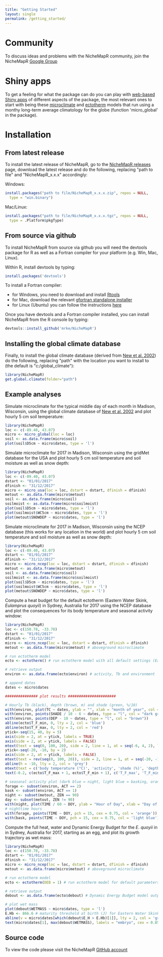 ```yaml
---
title: "Getting Started"
layout: single
permalink: /getting_started/
---
```


<h1> Community </h1>

To discuss ideas and problems with the NicheMapR community, join the NicheMapR <a href="https://groups.google.com/forum/#!forum/nichemapr">Google Group</a>

<h1> Shiny apps </h1>

To get a feeling for what the package can do you can play with <a href="http://bioforecasts.science.unimelb.edu.au/">web-based Shiny apps</a> of different aspects of the package, the most relevant ones to start with being these <a href="http://bioforecasts.science.unimelb.edu.au/soil/">microclimate</a> and <a href="http://bioforecasts.science.unimelb.edu.au/ectotherm/">ectotherm</a> models that run using a monthy long-term average climatology for the globe (function 'micro_global' in the package).

<h1> Installation </h1>

<h2> From latest release </h2>

To install the latest release of NicheMapR, go to the <a href="https://github.com/mrke/NicheMapR/releases">NicheMapR releases</a> page, download the latest release and do the following, replacing "path to file" and "NicheMapR_x.x.x" accordingly:

Windows:

~~~ R
install.packages("path to file/NicheMapR_x.x.x.zip", repos = NULL, 
  type = "win.binary")
~~~

Mac/Linux:

~~~ R
install.packages("path to file/NicheMapR_x.x.x.tgz", repos = NULL, 
  type = .Platform$pkgType)
~~~


<h2> From source via github </h2>

To install NicheMapR from source via github you will need the devtools package for R as well as a Fortran compiler for your platform (e.g. Win, Mac, Linux). 

Within R, install devtools by typing:

~~~ R
install.packages('devtools')
~~~

To install a Fortran compiler: 
* for Windows, you need to download and install <a href="https://cran.r-project.org/bin/windows/Rtools/">Rtools</a>
* for Mac, download the relevant <a href="https://github.com/fxcoudert/gfortran-for-macOS/releases">gfortran standalone installer</a>
* for Linux (Ubuntu) you can follow the instructions <a href="https://www.scivision.dev/install-latest-gfortran-on-ubuntu/">here</a>

Once you have devtools and a Fortran compiler installed, you can install NicheMapR from the R console by typing:

~~~ R
devtools::install_github('mrke/NicheMapR')
~~~

<h2> Installing the global climate database </h2>

Finally, to install the global climate database (derived from <a href="https://www.int-res.com/abstracts/cr/v21/n1/p1-25/">New et al. 2002</a>) do the following, replacing "path" with the location you want to install to (the default is "c:/global_climate"):

~~~ R
library(NicheMapR)
get.global.climate(folder="path")
~~~

<h2> Example analyses </h2>

Simulate microclimate for the typical middle day of each month in Madison, Wisconsin, using the global climate database of <a href="https://www.int-res.com/abstracts/cr/v21/n1/p1-25/">New et al. 2002</a> and plot hourly 5 cm soil temperature:

~~~ R
library(NicheMapR)
loc <- c(-89.40, 43.07)
micro <- micro_global(loc = loc)
soil <- as.data.frame(micro$soil)
plot(soil$D5cm ~ micro$dates, type = 'l')
~~~

Simulate microclimate for 2017 in Madison, Wisconsin using the gridMet database for the USA and plot hourly 5 cm soil temperature and soil moisture as well as snow depth:

~~~ R
library(NicheMapR)
loc <- c(-89.40, 43.07)
dstart <- "01/01/2017"
dfinish <- "31/12/2017"
micro <- micro_usa(loc = loc, dstart = dstart, dfinish = dfinish)
metout <- as.data.frame(micro$metout)
soil <- as.data.frame(micro$soil)
soilmoist <- as.data.frame(micro$soilmoist)
plot(soil$D5cm ~ micro$dates, type = 'l')
plot(soilmoist$WC5cm ~ micro$dates, type = 'l')
plot(metout$SNOWDEP ~ micro$dates, type = 'l')
~~~

Simulate microclimate for 2017 in Madison, Wisconsin using the NCEP database (this works for any location in the world) and plot hourly 5 cm soil temperature and soil moisture as well as snow depth:

~~~ R
library(NicheMapR)
loc <- c(-89.40, 43.07)
dstart <- "01/01/2017"
dfinish <- "31/12/2017"
micro <- micro_ncep(loc = loc, dstart = dstart, dfinish = dfinish)
metout <- as.data.frame(micro$metout)
soil <- as.data.frame(micro$soil)
soilmoist <- as.data.frame(micro$soilmoist)
plot(soil$D5cm ~ micro$dates, type = 'l')
plot(soilmoist$WC5cm ~ micro$dates, type = 'l')
plot(metout$SNOWDEP ~ micro$dates, type = 'l')
~~~

Compute a heat budget for the default ectotherm (Eastern Water Skink, _Eulamprus quoyii_) in Sydney, Australia for 2017 using the NCEP database and plot the consequences for its body temperature and seasonal activity window:

~~~ R
library(NicheMapR)
loc <- c(150.78, -33.78)
dstart <- "01/01/2017"
dfinish <- "31/12/2017"
micro <- micro_ncep(loc = loc, dstart = dstart, dfinish = dfinish)
metout <- as.data.frame(micro$metout) # aboveground microclimate

# run ectotherm model
ecto <- ectotherm() # run ectotherm model with all default settings (Eastern Water Skink)

# retrieve output
environ <- as.data.frame(ecto$environ) # activity, Tb and environment

# append dates
dates <- micro$dates

############### plot results ######################

# Hourly Tb (black), depth (brown, m) and shade (green, %/10)
with(environ, plot(TC ~ dates, ylab = "", xlab = "month of year", col = 'black', ylim = c(-20, 40), type = "l", yaxt = 'n'))
with(environ, points(SHADE / 10 - 6 ~ dates, type = "l", col = "dark green"))
with(environ, points(DEP - 10 ~ dates, type = "l", col = "brown"))
abline(ecto$T_F_min, 0, lty = 2, col = 'blue')
abline(ecto$T_F_max, 0, lty = 2, col = 'red')
ytick<-seq(15, 40, by = 5)
axis(side = 2, at = ytick, labels = TRUE)
axis(side = 2, at = ytick, labels = FALSE)
mtext(text = seq(0, 100, 20), side = 2, line = 1, at = seq(-6, 4, 2), las = 2)
ytick<-seq(-20, -10, by = 2)
axis(side = 2, at = ytick, labels = FALSE)
mtext(text = rev(seq(0, 100, 20)), side = 2, line = 1, at = seq(-20, -10, 2), las = 2)
abline(h = -10, lty = 2, col = 'grey')
mtext(text = c('body temperature (°C)', 'activity', 'shade (%)', 'depth (cm)'), side = 2, line = 2.5, at = c(30, 9, 0, -15))
text(-0.2, c(ecto$T_F_max + 1, ecto$T_F_min + 1), c('T_F_max', 'T_F_min'), col = c('red', 'blue'), cex = 0.75)

# seasonal activity plot (dark blue = night, light blue = basking, orange = foraging)
forage <- subset(environ, ACT == 2)
bask <- subset(environ, ACT == 1)
night <- subset(metout, ZEN == 90)
day <- subset(metout, ZEN != 90)
with(night, plot(TIME / 60 ~ DOY, ylab = "Hour of Day", xlab = "Day of Year", pch = 15, cex = 0.75, col = 'dark blue'))
# nighttime hours
with(forage, points(TIME ~ DOY, pch = 15, cex = 0.75, col = 'orange')) # foraging Tbs
with(bask, points(TIME ~ DOY, pch = 15, cex = 0.75, col = 'light blue')) # basking Tbs
~~~

Compute the full heat, water and Dynamic Energy Budget for the _E. quoyii_ in in Sydney, Australia for 2017, starting as an egg, and plot its growth trajectory as wet mass:

~~~ R
library(NicheMapR)
loc <- c(150.78, -33.78)
dstart <- "01/01/2017"
dfinish <- "31/12/2017"
micro <- micro_ncep(loc = loc, dstart = dstart, dfinish = dfinish)
metout <- as.data.frame(micro$metout) # aboveground microclimate

# run ectotherm model
ecto <- ectotherm(DEB = 1) # run ectotherm model for default parameters (Eastern Water Skink) with DEB model turned on

# retrieve output
debout <- as.data.frame(ecto$debout) # Dynamic Energy Budget model output table

# plot wet mass
plot(debout$WETMASS ~ micro$dates, type = 'l')
E.Hb <- 866.6 # maturity threshold at birth (J) for Eastern Water Skink, needed for next line
abline(v = micro$dates[which(debout$E_H > E.Hb)[1]], lty = 2, col = 'grey') # show when it was born
text(micro$dates[1], max(debout$WETMASS), labels = "embryo", cex = 0.85) # note embryo stage
~~~

<h2> Source code </h2>

To view the code please visit the NicheMapR <a href="http://www.github.com/mrke/NicheMapR">GitHub account</a>

